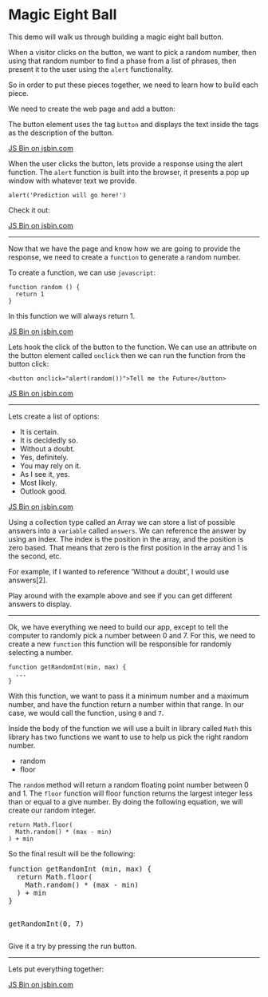 # Magic Eight Ball

This demo will walk us through building a magic eight ball button.

When a visitor clicks on the button, we want to pick a random number, then using that random number to find a phase from a list of phrases, then present it to the user using the `alert` functionality.

So in order to put these pieces together, we need to learn how to build each piece.

We need to create the web page and add a button:

The button element uses the tag `button` and displays the text inside the tags as the description of the button.

<a class="jsbin-embed" href="https://jsbin.com/lokazab/1/embed?html,output">JS Bin on jsbin.com</a>

When the user clicks the button, lets provide a response using the alert function. The `alert` function is built into the browser, it presents a pop up window with whatever text we provide.

```
alert('Prediction will go here!')
```

Check it out:

<a class="jsbin-embed" href="https://jsbin.com/lokazab/2/embed?html,js,output">JS Bin on jsbin.com</a>

---

Now that we have the page and know how we are going to provide the response, we need to create a `function` to generate a random number.

To create a function, we can use `javascript`:

```
function random () {
  return 1
}
```

In this function we will always return 1.

<a class="jsbin-embed" href="https://jsbin.com/lokazab/3/embed?html,js,output">JS Bin on jsbin.com</a>

Lets hook the click of the button to the function. We can use an attribute on the button element called `onclick` then we can run the function from the button click:

```
<button onclick="alert(random())">Tell me the Future</button>
```

<a class="jsbin-embed" href="https://jsbin.com/lokazab/4/embed?html,js,output">JS Bin on jsbin.com</a>

---

Lets create a list of options:

* It is certain.
* It is decidedly so.
* Without a doubt.
* Yes, definitely.
* You may rely on it.
* As I see it, yes.
* Most likely.
* Outlook good.

<a class="jsbin-embed" href="https://jsbin.com/lokazab/5/embed?html,js,output">JS Bin on jsbin.com</a>

Using a collection type called an Array we can store a list of possible answers into a `variable` called `answers`.  We can reference the answer by using an index. The index is the position in the array, and the position is zero based. That means that zero is the first position in the array and 1 is the second, etc.

For example, if I wanted to reference 'Without a doubt', I would use answers[2].

Play around with the example above and see if you can get different answers to display.

---

Ok, we have everything we need to build our app, except to tell the computer to randomly pick a number between 0 and 7. For this, we need to create a new `function` this function will be responsible for randomly selecting a number.

```
function getRandomInt(min, max) {
  ...
}
```

With this function, we want to pass it a minimum number and a maximum number, and have the function return a number within that range. In our case, we would call the function, using `0` and `7`.

Inside the body of the function we will use a built in library called `Math` this library has two functions we want to use to help us pick the right random number.

* random
* floor

The `random` method will return a random floating point number between 0 and 1.
The `floor` function will floor function returns the largest integer less than or equal to a give number. By doing the following equation, we will create our random integer.

```
return Math.floor(
  Math.random() * (max - min)
) + min
```

So the final result will be the following:

<div class="tonic">
<pre>
function getRandomInt (min, max) {
  return Math.floor(
    Math.random() * (max - min)
  ) + min
}

getRandomInt(0, 7)
</pre>
</div>

Give it a try by pressing the run button.

---

Lets put everything together:

<a class="jsbin-embed" href="https://jsbin.com/lokazab/6/embed?html,js,output">JS Bin on jsbin.com</a>

